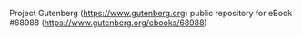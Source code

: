 Project Gutenberg (https://www.gutenberg.org) public repository for eBook #68988 (https://www.gutenberg.org/ebooks/68988)

